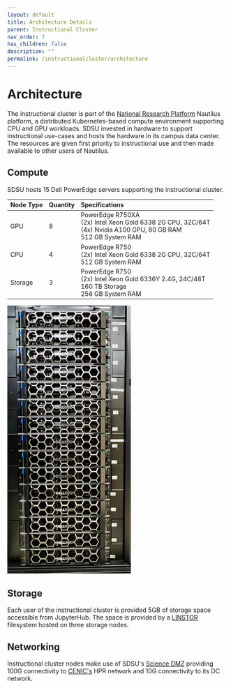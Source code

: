 ```yaml
---
layout: default
title: Architecture Details
parent: Instructional Cluster
nav_order: 7
has_children: false
description: ""
permalink: /instructionalcluster/architecture
---
```


# Architecture

The instructional cluster is part of the [National Research Platform](https://nationalresearchplatform.org/) Nautilus platform, a distributed Kubernetes-based compute environment supporting CPU and GPU workloads. SDSU invested in hardware to support instructional use-cases and hosts the hardware in its campus data center. The resources are given first priority to instructional use and then made available to other users of Nautilus.

## Compute

SDSU hosts 15 Dell PowerEdge servers supporting the instructional cluster.

| Node Type    | Quantity | Specifications |
|:-------------|:---------|:------|
| GPU          | 8        | PowerEdge R750XA<br />(2x) Intel Xeon Gold 6338 2G CPU, 32C/64T<br/>(4x) Nvidia A100 GPU, 80 GB RAM<br/>512 GB System RAM |
| CPU          | 4        | PowerEdge R750<br/>(2x) Intel Xeon Gold 6338 2G CPU, 32C/64T<br/>512 GB System RAM |
| Storage      | 3        | PowerEdge R750<br/>(2x) Intel Xeon Gold 6336Y 2.4G, 24C/48T<br/>160 TB Storage<br/>256 GB System RAM |

![Server Rack](/images/instructionalcluster/serverrack.png)

## Storage

Each user of the instructional cluster is provided 5GB of storage space accessible from JupyterHub. The space is provided by a [LINSTOR](https://linbit.com/linstor/) filesystem hosted on three storage nodes.

## Networking

Instructional cluster nodes make use of SDSU's [Science DMZ](https://iotlab.sdsu.edu/index.php/science-dmz/) providing 100G connectivity to [CENIC's](https://cenic.org/network/operations/maps) HPR network and 10G connectivity to its DC network.
